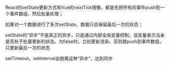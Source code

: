 React的setState更新方式和Vue的nextTick很像，都是先把所有的事件push到一个事件数组，然后批量处理；

如果对一个数据进行了多次setState，数据只会保留最后一次的状态；

setState的“异步”不是真正的异步，只是通过内部全局变量控制，该变量表示当亲是否处于批量更新的状态。为false时，立刻更新渲染，否则就push到事件数组，只更新最后一次的状态

setTimeout，setInterval会脱离这种“异步”，达到同步